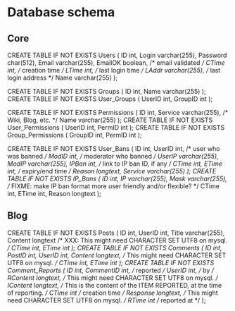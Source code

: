 Database schema
================

Core
----

CREATE TABLE IF NOT EXISTS Users
(
ID int,
Login varchar(255),
Password char(512),
Email varchar(255),
EmailOK boolean, /* email validated */
CTime int, /* creation time */
LTime int, /* last login time */
LAddr varchar(255), /* last login address */
Name varchar(255)
);

CREATE TABLE IF NOT EXISTS Groups
(
ID int,
Name varchar(255)
);
CREATE TABLE IF NOT EXISTS User_Groups
(
UserID int,
GroupID int
);

CREATE TABLE IF NOT EXISTS Permissions
(
ID int,
Service varchar(255), /* Wiki, Blog, etc. */
Name varchar(255)
);
CREATE TABLE IF NOT EXISTS User_Permissions
(
UserID int,
PermID int
);
CREATE TABLE IF NOT EXISTS Group_Permissions
(
GroupID int,
PermID int
);

CREATE TABLE IF NOT EXISTS User_Bans
(
ID int,
UserID int, /* user who was banned */
ModID int, /* moderator who banned */
UserIP varchar(255),
ModIP varchar(255),
IPBan int, /* link to IP ban ID, if any */
CTime int,
ETime int, /* expiry/end time */
Reason longtext,
Service varchar(255)
);
CREATE TABLE IF NOT EXISTS IP_Bans
(
ID int,
IP varchar(255),
Mask varchar(255), /* FIXME: make IP ban format more user friendly and/or flexible? */
CTime int,
ETime int,
Reason longtext
);

Blog
----

CREATE TABLE IF NOT EXISTS Posts
(
ID int,
UserID int,
Title varchar(255),
Content longtext /* XXX: This might need CHARACTER SET UTF8 on mysql. */
CTime int,
ETime int
);
CREATE TABLE IF NOT EXISTS Comments
(
ID int,
PostID int,
UserID int,
Content longtext, /* This might need CHARACTER SET UTF8 on mysql. */
CTime int,
ETime int
);
CREATE TABLE IF NOT EXISTS Comment_Reports
(
ID int,
CommentID int, /* reported */
UserID int,     /* by */
RContent longtext, /* This might need CHARACTER SET UTF8 on mysql. */
IContent longtext, /* This is the content of the ITEM REPORTED, at the time of reporting. */
CTime int      /* creation time */
Response longtext, /* This might need CHARACTER SET UTF8 on mysql. */
RTime int      /* reported at */
);
